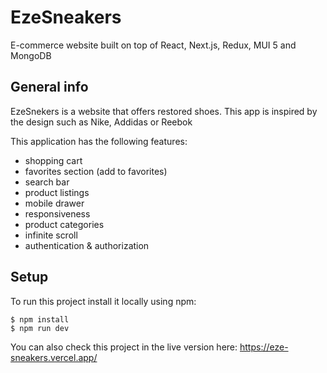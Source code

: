 # EzeSneakers
E-commerce website built on top of React, Next.js, Redux, MUI 5 and MongoDB

## General info

EzeSnekers is a website that offers restored shoes. This app is inspired by the design such as Nike, Addidas or Reebok

This application has the following features:
* shopping cart
* favorites section (add to favorites)
* search bar
* product listings
* mobile drawer
* responsiveness
* product categories
* infinite scroll
* authentication & authorization

## Setup
To run this project install it locally using npm:

```
$ npm install
$ npm run dev
```

You can also check this project in the live version here:
https://eze-sneakers.vercel.app/
